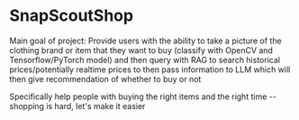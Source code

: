 # SnapScoutShop

Main goal of project: Provide users with the ability to take a picture of the clothing brand or item that they want to buy (classify with OpenCV and Tensorflow/PyTorch model) and then query with RAG to search historical prices/potentially realtime prices to then pass information to LLM which will then give recommendation of whether to buy or not

Specifically help people with buying the right items and the right time -- shopping is hard, let's make it easier
